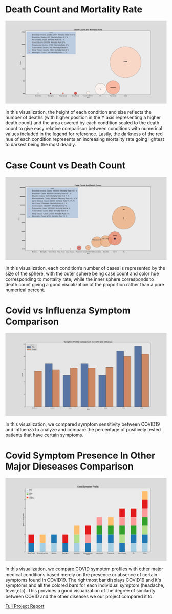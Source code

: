 
# Death Count and Mortality Rate
![Death Count and Mortality Rate](MortalityRate.png)<br/>

In this visualization, the height of each condition and size reflects the number of deaths (with higher position in the Y axis representing a higher death count) and the area covered by each condition scaled to the death count to give easy relative comparison between conditions with numerical values included in the legend for reference. Lastly, the darkness of the red hue of  each condition represents an increasing mortality rate going lightest to darkest being the most deadly. 


# Case Count vs Death Count
![Case Count vs Death Count](DeathCount.png)<br/>

In this visualization, each condition’s number of cases is represented by the size of the sphere, with the outer sphere being case count and color hue corresponding to mortality rate, while the inner sphere corresponds to death count giving a good visualization of the proportion rather than a pure numerical percent. 

# Covid vs Influenza Symptom Comparison
![Covid vs Influenza Symptom Comparison](CovidProfileSort.png)<br/>

In this visualization, we compared symptom sensitivity between COVID19 and influenza to analyze and compare the percentage of positively tested patients that have certain symptoms.

# Covid Symptom Presence In Other Major Dieseases Comparison
![Covid Symptom Presence In Other Major Dieseases Comparison](Figure_2.png)<br/>

In this visualization, we compare COVID symptom profiles with other major medical conditions based merely on the presence or absence of certain symptoms found in COVID19. The rightmost bar displays COVID19 and it's symptoms and all the colored bars for each individual symptom (headache, fever,etc). This provides a good visualization of the degree of similarity between COVID and the other diseases we our project compared it to. 

[Full Project Report](Data_Vis_Final_Project_Report.pdf)<br/>
